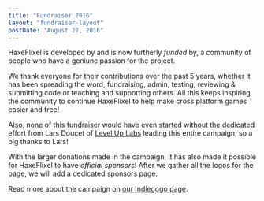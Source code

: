 ```yaml
---
title: "Fundraiser 2016"
layout: "fundraiser-layout"
postDate: "August 27, 2016"
---
```


HaxeFlixel is developed by and is now furtherly *funded* by, a community of 
people who have a geniune passion for the project.


We thank everyone for their contributions over the past 5 years, 
whether it has been spreading the word, fundraising, admin, testing,
reviewing & submitting code or teaching and supporting others.
All this keeps inspiring the community to continue HaxeFlixel to help
make cross platform games easier and free!

Also, none of this fundraiser would have even started without the dedicated effort from
Lars Doucet of [Level Up Labs](https://www.leveluplabs.com/)
leading this entire campaign, so a big thanks to Lars!

With the larger donations made in the campaign, it has also made it possible for HaxeFlixel to have
*official sponsors*! After we gather all the logos for the page, we will add a dedicated sponsors page.

Read more about the campaign on
[our Indiegogo page](https://www.indiegogo.com/projects/haxeflixel-games-software).
